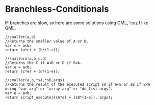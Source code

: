 # Branchless-Conditionals
IF branches are slow, so here are some solutions using GML, 'cuz I like GML.

```GML
//smaller(a,b)
//Returns the smaller value of A or B.
var c = a<b;
return (a*c) + (b*(1-c));
```
```GML
//smallerx(a,b,c,d)
//Returns the C if A<B or D if B<A.
var e = a<b;
return (c*e) + (d*(1-e));
```
```GML
//smaller(a,b,*sA,*sB,args)
//Returns the result of the executed script sA if A<B or sB if B<A using "var arg" or "array arg" or "ds_list args".
var e = a<b;
return script_execute((sA*e) + (sB*(1-e)), args);
```

